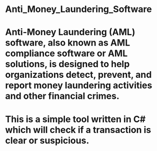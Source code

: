 # Anti_Money_Laundering_Software
# Anti-Money Laundering (AML) software, also known as AML compliance software or AML solutions, is designed to help organizations detect, prevent, and report money laundering activities and other financial crimes. 
# This is a simple tool written in C# which will check if a transaction is clear or suspicious.

